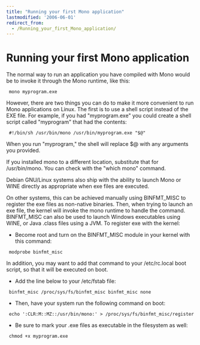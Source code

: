 ```yaml
---
title: "Running your first Mono application"
lastmodified: '2006-06-01'
redirect_from:
  - /Running_your_first_Mono_application/
---
```


Running your first Mono application
===================================

The normal way to run an application you have compiled with Mono would be to invoke it through the Mono runtime, like this:

     mono myprogram.exe

However, there are two things you can do to make it more convenient to run Mono applications on Linux. The first is to use a shell script instead of the EXE file. For example, if you had "myprogram.exe" you could create a shell script called "myprogram" that had the contents:

     #!/bin/sh /usr/bin/mono /usr/bin/myprogram.exe "$@"

When you run "myprogram," the shell will replace \$@ with any arguments you provided.

If you installed mono to a different location, substitute that for /usr/bin/mono. You can check with the "which mono" command.

Debian GNU/Linux systems also ship with the ability to launch Mono or WINE directly as appropriate when exe files are executed.

On other systems, this can be achieved manually using BINFMT_MISC to register the exe files as non-native binaries. Then, when trying to launch an exe file, the kernel will invoke the mono runtime to handle the command. BINFMT_MISC can also be used to launch Windows executables using WINE, or Java .class files using a JVM. To register exe with the kernel:

-   Become root and turn on the BINFMT_MISC module in your kernel with this command:

<!-- -->

     modprobe binfmt_misc

In addition, you may want to add that command to your /etc/rc.local boot script, so that it will be executed on boot.

-   Add the line below to your /etc/fstab file:

<!-- -->

     binfmt_misc /proc/sys/fs/binfmt_misc binfmt_misc none

-   Then, have your system run the following command on boot:

<!-- -->

     echo ':CLR:M::MZ::/usr/bin/mono:' > /proc/sys/fs/binfmt_misc/register

-   Be sure to mark your .exe files as executable in the filesystem as well:

<!-- -->

     chmod +x myprogram.exe

